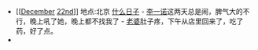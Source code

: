 - [[[December](<[[December.md>) [22nd](<22nd.md>)]]
    地点:北京
    [什么日子](<什么日子.md>)
        -  [李一诺](<李一诺.md>)这两天总是闹，脾气大的不行，晚上吼了她，晚上都不找我了
        - [老婆](<老婆.md>)肚子疼，下午从店里回来了，吃了药，好了点。
-  
